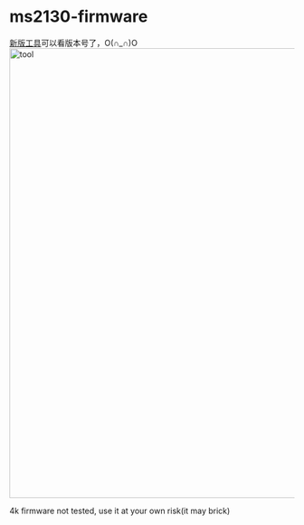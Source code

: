 # ms2130-firmware
[新版工具](https://hanx.jp/wp-content/uploads/2025/03/Hanx_HDMI_Capture_4K_Basic_FW_UPdater_202503.zip)可以看版本号了，O(∩_∩)O
<img width="963" height="795" alt="tool" src="https://github.com/user-attachments/assets/137adfad-6985-4ae5-9bf3-2d92e95bc30f" />

4k firmware not tested, use it at your own risk(it may brick)

